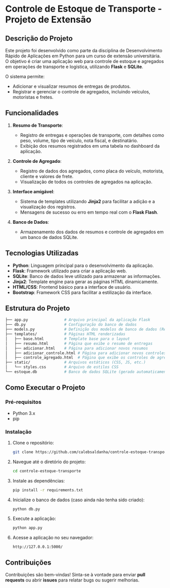 # Controle de Estoque de Transporte - Projeto de Extensão

## Descrição do Projeto

Este projeto foi desenvolvido como parte da disciplina de Desenvolvimento Rápido de Aplicações em Python para um curso de extensão universitária. O objetivo é criar uma aplicação web para controle de estoque e agregados em operações de transporte e logística, utilizando **Flask** e **SQLite**.

O sistema permite:
- Adicionar e visualizar resumos de entregas de produtos.
- Registrar e gerenciar o controle de agregados, incluindo veículos, motoristas e fretes.

## Funcionalidades

1. **Resumo de Transporte**:
   - Registro de entregas e operações de transporte, com detalhes como peso, volume, tipo de veículo, nota fiscal, e destinatário.
   - Exibição dos resumos registrados em uma tabela no dashboard da aplicação.

2. **Controle de Agregado**:
   - Registro de dados dos agregados, como placa do veículo, motorista, cliente e valores de frete.
   - Visualização de todos os controles de agregados na aplicação.

3. **Interface amigável**:
   - Sistema de templates utilizando **Jinja2** para facilitar a adição e a visualização dos registros.
   - Mensagens de sucesso ou erro em tempo real com o **Flask Flash**.

4. **Banco de Dados**:
   - Armazenamento dos dados de resumos e controle de agregados em um banco de dados SQLite.

## Tecnologias Utilizadas

- **Python**: Linguagem principal para o desenvolvimento da aplicação.
- **Flask**: Framework utilizado para criar a aplicação web.
- **SQLite**: Banco de dados leve utilizado para armazenar as informações.
- **Jinja2**: Template engine para gerar as páginas HTML dinamicamente.
- **HTML/CSS**: Frontend básico para a interface de usuário.
- **Bootstrap**: Framework CSS para facilitar a estilização da interface.

## Estrutura do Projeto

```bash
├── app.py                # Arquivo principal da aplicação Flask
├── db.py                 # Configuração do banco de dados
├── models.py             # Definição dos modelos de banco de dados (Resumo e ControleAgregado)
├── templates/            # Páginas HTML renderizadas
│   ├── base.html         # Template base para o layout
│   ├── resumo.html       # Página que exibe o resumo de entregas
│   ├── adicionar.html    # Página para adicionar novos resumos
│   ├── adicionar_controle.html # Página para adicionar novos controles de agregados
│   ├── controle_agregado.html  # Página que exibe os controles de agregados
├── static/               # Arquivos estáticos (CSS, JS, etc.)
│   └── styles.css        # Arquivo de estilos CSS
└── estoque.db            # Banco de dados SQLite (gerado automaticamente)
```

## Como Executar o Projeto

### Pré-requisitos
- Python 3.x
- pip

### Instalação

1. Clone o repositório:
   ```bash
   git clone https://github.com/calebsaldanha/controle-estoque-transporte.git
   ```
   
2. Navegue até o diretório do projeto:
   ```bash
   cd controle-estoque-transporte
   ```

3. Instale as dependências:
   ```bash
   pip install -r requirements.txt
   ```

4. Inicialize o banco de dados (caso ainda não tenha sido criado):
   ```bash
   python db.py
   ```

5. Execute a aplicação:
   ```bash
   python app.py
   ```

6. Acesse a aplicação no seu navegador:
   ```
   http://127.0.0.1:5000/
   ```

## Contribuições

Contribuições são bem-vindas! Sinta-se à vontade para enviar **pull requests** ou abrir **issues** para relatar bugs ou sugerir melhorias.

